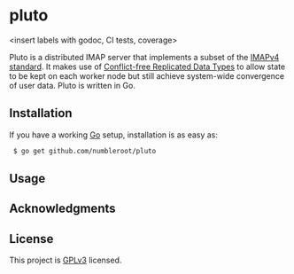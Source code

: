 # pluto

<insert labels with godoc, CI tests, coverage>

Pluto is a distributed IMAP server that implements a subset of the [IMAPv4 standard](https://tools.ietf.org/html/rfc3501). It makes use of [Conflict-free Replicated Data Types](https://en.wikipedia.org/wiki/Conflict-free_replicated_data_type) to allow state to be kept on each worker node but still achieve system-wide convergence of user data. Pluto is written in Go.


## Installation

If you have a working [Go](https://golang.org/) setup, installation is as easy as:

```bash
 $ go get github.com/numbleroot/pluto
```


## Usage


## Acknowledgments


## License

This project is [GPLv3](https://github.com/numbleroot/pluto/blob/master/LICENSE) licensed.